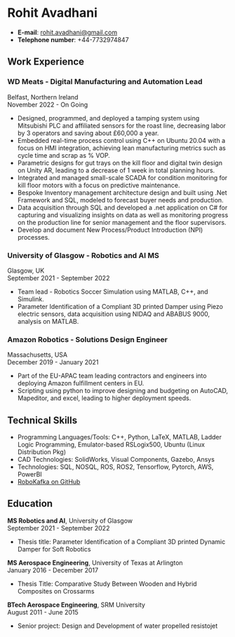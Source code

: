 # Rohit Avadhani

- **E-mail**: rohit.avadhani@gmail.com  
- **Telephone number**: +44-7732974847

## Work Experience

### WD Meats - Digital Manufacturing and Automation Lead
Belfast, Northern Ireland  
November 2022 - On Going
- Designed, programmed, and deployed a tamping system using Mitsubishi PLC and affiliated sensors for the roast line, decreasing labor by 3 operators and saving about £60,000 a year.
- Embedded real-time process control using C++ on Ubuntu 20.04 with a focus on HMI integration, achieving lean manufacturing metrics such as cycle time and scrap as % VOP.
- Parametric designs for gut trays on the kill floor and digital twin design on Unity AR, leading to a decrease of 1 week in total planning hours.
- Integrated and managed small-scale SCADA for condition monitoring for kill floor motors with a focus on predictive maintenance.
- Bespoke Inventory management architecture design and built using .Net Framework and SQL, modeled to forecast buyer needs and production.
- Data acquisition through SQL and developed a .net application on C# for capturing and visualizing insights on data as well as monitoring progress on the production line for senior management and the floor supervisors.
- Develop and document New Process/Product Introduction (NPI) processes.

### University of Glasgow - Robotics and AI MS
Glasgow, UK  
September 2021 - September 2022
- Team lead - Robotics Soccer Simulation using MATLAB, C++, and Simulink.
- Parameter Identification of a Compliant 3D printed Damper using Piezo electric sensors, data acquisition using NIDAQ and ABABUS 9000, analysis on MATLAB.

### Amazon Robotics - Solutions Design Engineer
Massachusetts, USA  
December 2019 - January 2021
- Part of the EU-APAC team leading contractors and engineers into deploying Amazon fulfillment centers in EU.
- Scripting using python to improve designing and budgeting on AutoCAD, Mapeditor, and excel, leading to higher deployment speeds.

## Technical Skills
- Programming Languages/Tools: C++, Python, LaTeX, MATLAB, Ladder Logic Programming, Emulator-based RSLogix500, Ubuntu (Linux Distribution Pkg)
- CAD Technologies: SolidWorks, Visual Components, Gazebo, Ansys
- Technologies: SQL, NOSQL, ROS, ROS2, Tensorflow, Pytorch, AWS, PowerBI
- [RoboKafka on GitHub](https://github.com/RoboKafka)

## Education

**MS Robotics and AI**, University of Glasgow  
September 2021 - September 2022  
- Thesis title: Parameter Identification of a Compliant 3D printed Dynamic Damper for Soft Robotics

**MS Aerospace Engineering**, University of Texas at Arlington  
January 2016 - December 2017  
- Thesis Title: Comparative Study Between Wooden and Hybrid Composites on Crossarms

**BTech Aerospace Engineering**, SRM University  
August 2011 - June 2015  
- Senior project: Design and Development of water propelled resistojet
